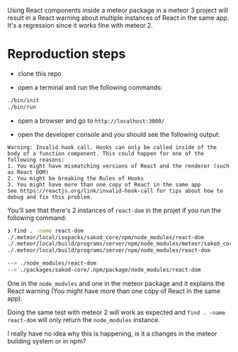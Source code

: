 
Using React components inside a meteor package in a meteor 3 project will result in a React warning about multiple instances of React in the same app. It's a regression since it works fine with meteor 2.

# Reproduction steps

* clone this repo

* open a terminal and run the following commands:

```bash
./bin/init
./bin/run
```

* open a browser and go to `http://localhost:3000/`

* open the developer console and you should see the following output:

```
Warning: Invalid hook call. Hooks can only be called inside of the body of a function component. This could happen for one of the following reasons:
1. You might have mismatching versions of React and the renderer (such as React DOM)
2. You might be breaking the Rules of Hooks
3. You might have more than one copy of React in the same app
See https://reactjs.org/link/invalid-hook-call for tips about how to debug and fix this problem.
```

You'll see that there's 2 instances of `react-dom` in the projet if you run the following command:

```bash
❯ find . -name react-dom
./.meteor/local/isopacks/sakod_core/npm/node_modules/react-dom
./.meteor/local/build/programs/server/npm/node_modules/meteor/sakod_core/node_modules/react-dom
./.meteor/local/build/programs/server/npm/node_modules/react-dom

--> ./node_modules/react-dom
--> ./packages/sakod-core/.npm/package/node_modules/react-dom
````

One in the `node_modules` and one in the meteor package and it explains the React warning (You might have more than one copy of React in the same app).

Doing the same test with meteor 2 will work as expected and `find . -name react-dom` will only return the `node_modules` instance.

I really have no idea why this is happening, is it a changes in the meteor building system or in npm?
